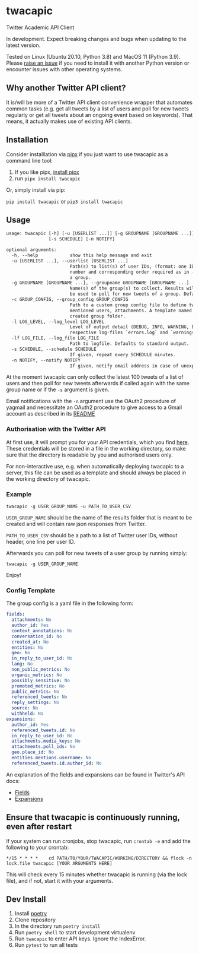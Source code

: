# twacapic

Twitter Academic API Client

In development. Expect breaking changes and bugs when updating to the latest version.

Tested on Linux (Ubuntu 20.10, Python 3.8) and MacOS 11 (Python 3.9). Please [raise an issue](https://github.com/Leibniz-HBI/twacapic/issues) if you need to install it with another Python version or encounter issues with other operating systems.

## Why another Twitter API client?

It is/will be more of a Twitter API client convenience wrapper that automates common tasks (e.g. get all tweets by a list of users and poll for new tweets regularly or get all tweets about an ongoing event based on keywords). That means, it actually makes use of existing API clients.

## Installation

Consider installlation via [pipx](https://pipxproject.github.io/pipx/) if you just want to use twacapic as a command line tool:

1. If you like pipx, [install pipx](https://pipxproject.github.io/pipx/installation/)
2. run `pipx install twacapic`

Or, simply install via pip:

`pip install twacapic` or `pip3 install twacapic`

## Usage

```txt
usage: twacapic [-h] [-u [USERLIST ...]] [-g GROUPNAME [GROUPNAME ...]] [-c GROUP_CONFIG] [-l LOG_LEVEL] [-lf LOG_FILE]
                [-s SCHEDULE] [-n NOTIFY]

optional arguments:
  -h, --help            show this help message and exit
  -u [USERLIST ...], --userlist [USERLIST ...]
                        Path(s) to list(s) of user IDs, (format: one ID per line). Required for first run only. Same
                        number and corresponding order required as in --groupname argument. Can be used to add users to
                        a group.
  -g GROUPNAME [GROUPNAME ...], --groupname GROUPNAME [GROUPNAME ...]
                        Name(s) of the group(s) to collect. Results will be saved in folder `results/GROUPNAME/`. Can
                        be used to poll for new tweets of a group. Default: "users"
  -c GROUP_CONFIG, --group_config GROUP_CONFIG
                        Path to a custom group config file to define tweet data to be retrieved, e.g. retweets,
                        mentioned users, attachments. A template named `group_config.yaml` can be found in any already
                        created group folder.
  -l LOG_LEVEL, --log_level LOG_LEVEL
                        Level of output detail (DEBUG, INFO, WARNING, ERROR). Warnings and Errors are always logged in
                        respective log-files `errors.log` and `warnings.log`. Default: ERROR
  -lf LOG_FILE, --log_file LOG_FILE
                        Path to logfile. Defaults to standard output.
  -s SCHEDULE, --schedule SCHEDULE
                        If given, repeat every SCHEDULE minutes.
  -n NOTIFY, --notify NOTIFY
                        If given, notify email address in case of unexpected errors. Needs further setup. See README.
```

At the moment twacapic can only collect the latest 100 tweets of a list of users and then poll for new tweets afterwards if called again with the same group name or if the `-s` argument is given.

Email notifications with the `-n` argument use the OAuth2 procedure of yagmail and necessitate an OAuth2 procedure to give access to a Gmail account as described in  its [README](https://github.com/kootenpv/yagmail#oauth2)

### Authorisation with the Twitter API

At first use, it will prompt you for your API credentials, which you find [here](https://developer.twitter.com/en/portal/projects-and-apps). These credentials will be stored in a file in the working directory, so make sure that the directory is readable by you and authorised users only.

For non-interactive use, e.g. when automatically deploying twacapic to a server, this file can be used as a template and should always be placed in the working directory of twacapic.

### Example

`twacapic -g USER_GROUP_NAME -u PATH_TO_USER_CSV`

`USER_GROUP_NAME` should be the name of the results folder that is meant to be created and will contain raw json responses from Twitter.

`PATH_TO_USER_CSV` should be a path to a list of Twitter user IDs, without header, one line per user ID.

Afterwards you can poll for new tweets of a user group by running simply:

`twacapic -g USER_GROUP_NAME`

Enjoy!

### Config Template

The group config is a yaml file in the following form:

```yaml
fields:
  attachments: No
  author_id: Yes
  context_annotations: No
  conversation_id: No
  created_at: No
  entities: No
  geo: No
  in_reply_to_user_id: No
  lang: No
  non_public_metrics: No
  organic_metrics: No
  possibly_sensitive: No
  promoted_metrics: No
  public_metrics: No
  referenced_tweets: No
  reply_settings: No
  source: No
  withheld: No
expansions:
  author_id: Yes
  referenced_tweets.id: No
  in_reply_to_user_id: No
  attachments.media_keys: No
  attachments.poll_ids: No
  geo.place_id: No
  entities.mentions.username: No
  referenced_tweets.id.author_id: No
```

An explanation of the fields and expansions can be found in Twitter's API docs:

- [Fields](https://developer.twitter.com/en/docs/twitter-api/fields)
- [Expansions](https://developer.twitter.com/en/docs/twitter-api/expansions)

## Ensure that twacapic is continuously running, even after restart

If your system can run cronjobs, stop twacapic, run `crontab -e` and add the following to your crontab:

```cron
*/15 * * * *    cd PATH/TO/YOUR/TWACAPIC/WORKING/DIRECTORY && flock -n lock.file twacapic [YOUR ARGUMENTS HERE]
```

This will check every 15 minutes whether twacapic is running (via the lock file), and if not, start it with your arguments.

## Dev Install

1. Install [poetry](https://python-poetry.org/docs/#installation)
2. Clone repository
3. In the directory run `poetry install`
4. Run `poetry shell` to start development virtualenv
5. Run `twacapic` to enter API keys. Ignore the IndexError.
6. Run `pytest` to run all tests
